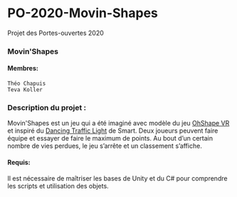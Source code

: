# PO-2020-Movin-Shapes
Projet des Portes-ouvertes 2020

### Movin'Shapes

#### Membres: 
	Théo Chapuis
	Teva Koller
	
### Description du projet :
Movin'Shapes est un jeu qui a été imaginé avec modèle du jeu [OhShape VR](https://ohshapevr.com/) et inspiré du [Dancing Traffic Light](https://www.youtube.com/watch?v=SB_0vRnkeOk) de Smart. Deux joueurs peuvent faire équipe et essayer de faire le maximum de points. Au bout d’un certain nombre de vies perdues, le jeu s’arrête et un classement s’affiche.
  
#### Requis:
Il est nécessaire de maîtriser les bases de Unity et du C# pour comprendre les scripts et utilisation des objets.
